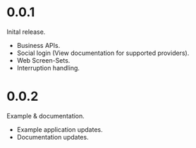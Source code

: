 # 0.0.1
Inital release.

* Business APIs.
* Social login (View documentation for supported providers).
* Web Screen-Sets.
* Interruption handling.

# 0.0.2
Example & documentation.

* Example application updates.
* Documentation updates.